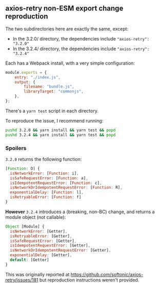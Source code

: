 ## axios-retry non-ESM export change reproduction

The two subdirectories here are exactly the same, except:

- In the 3.2.0/ directory, the dependencies include `"axios-retry": "3.2.0"`
- In the 3.2.4/ directory, the dependencies include `"axios-retry": "3.2.4"`

Each has a Webpack install, with a very simple configuration:

```js
module.exports = {
    entry: "./index.js",
    output: {
        filename: "bundle.js",
        libraryTarget: "commonjs",
    },
};
```

There's a `yarn test` script in each directory.

To reproduce the issue, I recommend running:

```bash
pushd 3.2.0 && yarn install && yarn test && popd
pushd 3.2.4 && yarn install && yarn test && popd
```

### Spoilers

`3.2.0` returns the following function:

```js
[Function: O] {
  isNetworkError: [Function: i],
  isSafeRequestError: [Function: a],
  isIdempotentRequestError: [Function: c],
  isNetworkOrIdempotentRequestError: [Function: R],
  exponentialDelay: [Function: l],
  isRetryableError: [Function: f]
}
```

**However** `3.2.4` introduces a (breaking, non-BC) change, and returns a module object (not callable):

```js
Object [Module] {
  isNetworkError: [Getter],
  isRetryableError: [Getter],
  isSafeRequestError: [Getter],
  isIdempotentRequestError: [Getter],
  isNetworkOrIdempotentRequestError: [Getter],
  exponentialDelay: [Getter],
  default: [Getter]
}
```

This was originally reported at https://github.com/softonic/axios-retry/issues/181 but reproduction instructions weren't
provided.